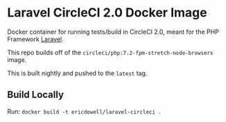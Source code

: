 # Laravel CircleCI 2.0 Docker Image
Docker container for running tests/build in CircleCI 2.0, 
meant for the PHP Framework [Laravel](https://laravel.com/).

This repo builds off of the `circleci/php:7.2-fpm-stretch-node-browsers` image.

This is built nightly and pushed to the `latest` tag.

## Build Locally
Run: `docker build -t ericdowell/laravel-circleci .`

